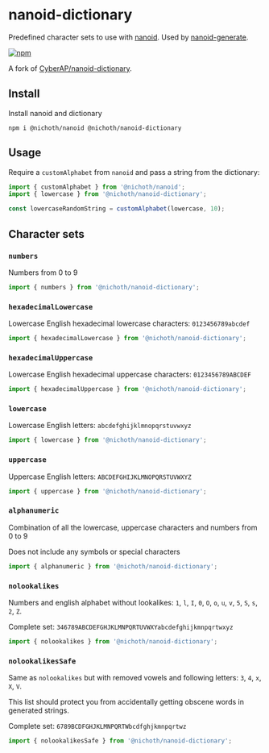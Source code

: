 # nanoid-dictionary
Predefined character sets to use with [nanoid](https://github.com/ai/nanoid). Used by [nanoid-generate](https://github.com/CyberAP/nanoid-generate).

[![npm](https://img.shields.io/npm/v/nanoid-dictionary)](https://www.npmjs.com/package/nanoid-dictionary)

A fork of [CyberAP/nanoid-dictionary](https://github.com/CyberAP/nanoid-dictionary).


## Install
Install nanoid and dictionary

`npm i @nichoth/nanoid @nichoth/nanoid-dictionary`

## Usage

Require a `customAlphabet` from `nanoid` and pass a string from the dictionary:

```js
import { customAlphabet } from '@nichoth/nanoid';
import { lowercase } from '@nichoth/nanoid-dictionary';

const lowercaseRandomString = customAlphabet(lowercase, 10);
```


## Character sets

### `numbers`

Numbers from 0 to 9

```javascript
import { numbers } from '@nichoth/nanoid-dictionary';
```

### `hexadecimalLowercase`

Lowercase English hexadecimal lowercase characters: `0123456789abcdef`

```javascript
import { hexadecimalLowercase } from '@nichoth/nanoid-dictionary';
```

### `hexadecimalUppercase`

Lowercase English hexadecimal uppercase characters: `0123456789ABCDEF`

```javascript
import { hexadecimalUppercase } from '@nichoth/nanoid-dictionary';
```

### `lowercase`

Lowercase English letters: `abcdefghijklmnopqrstuvwxyz`

```javascript
import { lowercase } from '@nichoth/nanoid-dictionary';
```

### `uppercase`

Uppercase English letters: `ABCDEFGHIJKLMNOPQRSTUVWXYZ`

```javascript
import { uppercase } from '@nichoth/nanoid-dictionary';
```

### `alphanumeric`

Combination of all the lowercase, uppercase characters and numbers from 0 to 9

Does not include any symbols or special characters

```javascript
import { alphanumeric } from '@nichoth/nanoid-dictionary';
```

### `nolookalikes`

Numbers and english alphabet without lookalikes: `1`, `l`, `I`, `0`, `O`, `o`, `u`, `v`, `5`, `S`, `s`, `2`, `Z`.

Complete set: `346789ABCDEFGHJKLMNPQRTUVWXYabcdefghijkmnpqrtwxyz`

```javascript
import { nolookalikes } from '@nichoth/nanoid-dictionary';
```

### `nolookalikesSafe`

Same as `nolookalikes` but with removed vowels and following letters: `3`, `4`, `x`, `X`, `V`.

This list should protect you from accidentally getting obscene words in generated strings.

Complete set: `6789BCDFGHJKLMNPQRTWbcdfghjkmnpqrtwz`

```javascript
import { nolookalikesSafe } from '@nichoth/nanoid-dictionary';
```
